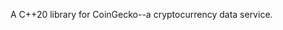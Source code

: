<p align="center><img src="images/coingecko.jpg"></p>
A C++20 library for CoinGecko--a cryptocurrency data service.
